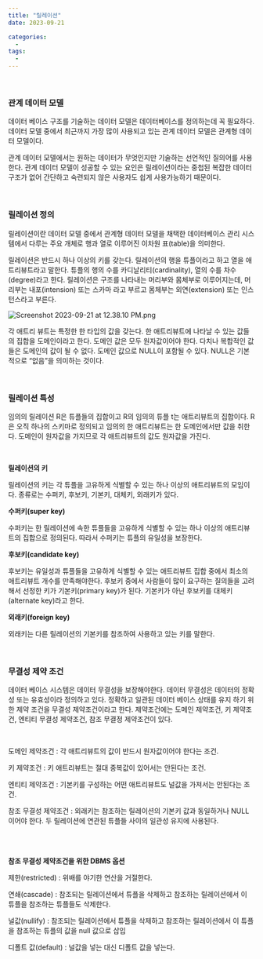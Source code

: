 ```yaml
---
title: "릴레이션"
date: 2023-09-21

categories:
  - 
tags:
  -
---
```



<br>


### **관계 데이터 모델**

데이터 베이스 구조를 기술하는 데이터 모델은 데이터베이스를 정의하는데 꼭 필요하다. 데이터 모델 중에서 최근까지 가장 많이 사용되고 있는 관계 데이터 모델은 관계형 데이터 모델이다. 

관계 데이터 모델에서는 원하는 데이터가 무엇인지만 기술하는 선언적인 질의어를 사용한다. 관계 데이터 모델이 성공할 수 있는 요인은 릴레이션이라는 중첩된 복잡한 데이터 구조가 없어 간단하고 숙련되지 않은 사용자도 쉽게 사용가능하기 때문이다.

<br>

### **릴레이션 정의**

릴레이션이란 데이터 모델 중에서 관계형 데이터 모델을 채택한 데이터베이스 관리 시스템에서 다루는 주요 개체로 행과 열로 이루어진 이차원 표(table)을 의미한다.

릴레이션은 반드시 하나 이상의 키를 갖는다. 릴레이션의 행을 튜플이라고 하고 열을 애트리뷰트라고 말한다. 튜플의 행의 수를 카디날리티(cardinality), 열의 수를 차수(degree)라고 한다. 릴레이션은 구조를 나타내는 머리부와 몸체부로 이루어지는데, 머리부는 내포(intension) 또는 스카마 라고 부르고 몸체부는 외연(extension) 또는 인스턴스라고 부른다.

![Screenshot 2023-09-21 at 12.38.10 PM.png](%E1%84%85%E1%85%B5%E1%86%AF%E1%84%85%E1%85%A6%E1%84%8B%E1%85%B5%E1%84%89%E1%85%A7%E1%86%AB%2043008639f8594f6aad33beade13a55c7/Screenshot_2023-09-21_at_12.38.10_PM.png)

각 애트리 뷰트는 특정한 한 타입의 값을 갖는다. 한 애트리뷰트에 나타날 수 있는 값들의 집합을 도메인이라고 한다. 도메인 값은 모두 원자값이어야 한다. 다치나 복합적인 값들은 도메인의 값이 될 수 없다. 도메인 값으로 NULL이 포함될 수 있다. NULL은 기본적으로 “없음”을 의미하는 것이다.

<br>

### 릴레이션 특성

임의의 릴레이션 R은 튜플들의 집합이고 R의 임의의 튜플 t는 애트리뷰트의 집합이다. R은 오직 하나의 스키마로 정의되고 임의의 한 애트리뷰트는 한 도메인에서만 값을 취한다. 도메인이 원자값을 가지므로 각 애트리뷰트의 값도 원자값을 가진다.

<br>

**릴레이션의 키**

릴레이션의 키는 각 튜플을 고유하게 식별할 수 있는 하나 이상의 애트리뷰트의 모임이다. 종류로는 수퍼키, 후보키, 기본키, 대체키, 외래키가 있다.

**수퍼키(super key)**

수퍼키는 한 릴레이션에 속한 튜플들을 고유하게 식별할 수 있는 하나 이상의 애트리뷰트의 집합으로 정의된다. 따라서 수퍼키는 튜플의 유일성을 보장한다.

**후보키(candidate key)**

후보키는 유일성과 튜플들을 고유하게 식별할 수 있는 애트리뷰트 집합 중에서 최소의 애트리뷰트 개수를 만족해야한다. 후보키 중에서 사람들이 많이 요구하는 질의들을 고려해서 선정한 키가 기본키(primary key)가 된다. 기본키가 아닌 후보키를 대체키(alternate key)라고 한다.

**외래키(foreign key)**

외래키는 다른 릴레이션의 기본키를 참조하여 사용하고 있는 키를 말한다. 

<br>

### 무결성 제약 조건

데이터 베이스 시스템은 데이터 무결성을 보장해야한다. 데이터 무결성은 데이터의 정확성 또는 유효성이라 정의하고 있다. 정확하고 일관된 데이터 베이스 상태를 유지 하기 위한 제약 조건을 무결성 제약조건이라고 한다. 제약조건에는 도메인 제약조건, 키 제약조건, 엔티티 무결성 제약조건, 참조 무결정 제약조건이 있다.


<br>

도메인 제약조건 : 각 애트리뷰트의 값이 반드시 원자값이어야 한다는 조건.

키 제약조건 : 키 애트리뷰트는 절대 중복값이 있어서는 안된다는 조건.

엔티티 제약조건 : 기본키를 구성하는 어떤 애트리뷰트도 널값을 가져서는 안된다는 조건.

참조 무결성 제약조건 : 외래키는 참조하는 릴레이션의 기본키 값과 동일하거나 NULL 이어야 한다. 두 릴레이션에 연관된 튜플들 사이의 일관성 유지에 사용된다.


<br>
<br>

**참조 무결성 제약조건을 위한 DBMS 옵션**

제한(restricted) : 위배를 야기한 연산을 거절한다.

연쇄(cascade) : 참조되는 릴레이션에서 튜플을 삭제하고 참조하는 릴레이션에서 이 튜플을 참조하는 튜플들도 삭제한다.

널값(nullify) : 참조되는 릴레이션에서 튜플을 삭제하고 참조하는 릴레이션에서 이 튜플을 참조하는 튜플의 값을 null 값으로 삽입

디폴트 값(default) : 널값을 넣는 대신 디폴트 값을 넣는다.

<br>
<br>
